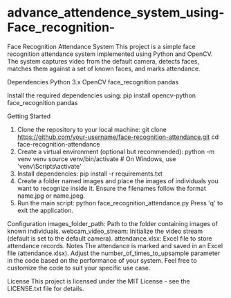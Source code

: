 # advance_attendence_system_using-Face_recognition-
Face Recognition Attendance System
This project is a simple face recognition attendance system implemented using Python and OpenCV. The system captures video from the default camera, detects faces, matches them against a set of known faces, and marks attendance.

Dependencies
Python 3.x
OpenCV
face_recognition
pandas

Install the required dependencies using: pip install opencv-python face_recognition pandas

Getting Started
1. Clone the repository to your local machine: git clone https://github.com/your-username/face-recognition-attendance.git
cd face-recognition-attendance
2. Create a virtual environment (optional but recommended): python -m venv venv
source venv/bin/activate  # On Windows, use 'venv\Scripts\activate'
3. Install dependencies: pip install -r requirements.txt
4. Create a folder named images and place the images of individuals you want to recognize inside it. Ensure the filenames follow the format name.jpg or name.jpeg.
5. Run the main script: python face_recognition_attendance.py
Press 'q' to exit the application.

Configuration
images_folder_path: Path to the folder containing images of known individuals.
webcam_video_stream: Initialize the video stream (default is set to the default camera).
attendance.xlsx: Excel file to store attendance records.
Notes
The attendance is marked and saved in an Excel file (attendance.xlsx).
Adjust the number_of_times_to_upsample parameter in the code based on the performance of your system.
Feel free to customize the code to suit your specific use case.

License
This project is licensed under the MIT License - see the LICENSE.txt file for details.
